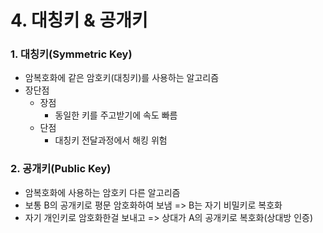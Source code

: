 # 4. 대칭키 & 공개키



### 1. 대칭키(Symmetric Key)

* 암복호화에 같은 암호키(대칭키)를 사용하는 알고리즘
* 장단점
  * 장점
    * 동일한 키를 주고받기에 속도 빠름
  * 단점
    * 대칭키 전달과정에서 해킹 위험



### 2. 공개키(Public Key)

* 암복호화에 사용하는 암호키 다른 알고리즘
* 보통 B의 공개키로 평문 암호화하여 보냄 => B는 자기 비밀키로 복호화
* 자기 개인키로 암호화한걸 보내고 => 상대가 A의 공개키로 복호화(상대방 인증)